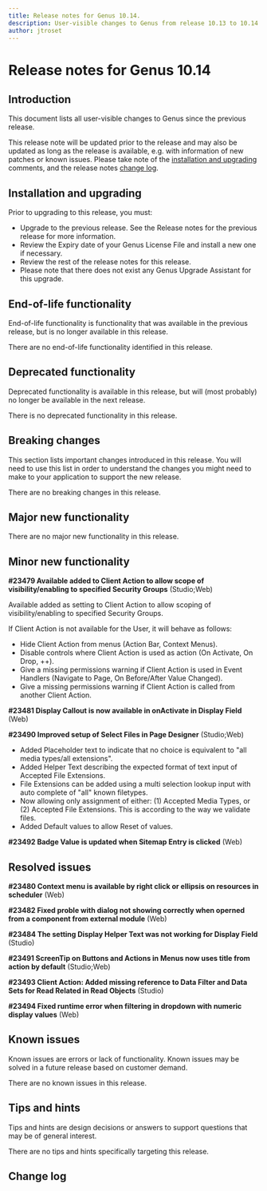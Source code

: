 ```yaml
---
title: Release notes for Genus 10.14.
description: User-visible changes to Genus from release 10.13 to 10.14.
author: jtroset
---
```


# Release notes for Genus 10.14

## Introduction

This document lists all user-visible changes to Genus since the previous release.

This release note will be updated prior to the release and may also be updated as long as the release is available, e.g. with information of new patches or known issues. Please take note of the [installation and upgrading](#installation-and-upgrading) comments, and the release notes [change log](#change-log).

## Installation and upgrading

Prior to upgrading to this release, you must:

- Upgrade to the previous release. See the Release notes for the previous release for more information.
- Review the Expiry date of your Genus License File and install a new one if necessary.
- Review the rest of the release notes for this release.
- Please note that there does not exist any Genus Upgrade Assistant for this upgrade.

<!--rntype01-start INSTALLATION / UPGRADE. DO NOT CHANGE THESE TAGS. ANY CHANGES BELOW WILL BE OVERWRITTEN.-->

<!--rntype01-end   INSTALLATION / UPGRADE. DO NOT CHANGE THESE TAGS. ANY CHANGES ABOVE WILL BE OVERWRITTEN.-->
<!-- release note type 2 is missing. That's ok.-->

## End-of-life functionality

End-of-life functionality is functionality that was available in the previous release, but is no longer available in this release.
<!--rntype03-start END-OF-LIFE. DO NOT CHANGE THESE TAGS. ANY CHANGES BELOW WILL BE OVERWRITTEN.-->
There are no end-of-life functionality identified in this release.
<!--rntype03-end   END-OF-LIFE. DO NOT CHANGE THESE TAGS. ANY CHANGES ABOVE WILL BE OVERWRITTEN.-->
## Deprecated functionality

Deprecated functionality is available in this release, but will (most probably) no longer be available in the next release.
<!--rntype04-start DEPRECATED. DO NOT CHANGE THESE TAGS. ANY CHANGES BELOW WILL BE OVERWRITTEN.-->
There is no deprecated functionality in this release.
<!--rntype04-end   DEPRECATED. DO NOT CHANGE THESE TAGS. ANY CHANGES ABOVE WILL BE OVERWRITTEN.-->
## Breaking changes

This section lists important changes introduced in this release. You will need to use this list in order to understand the changes you might need to make to your application to support the new release.
<!--rntype05-start BREAKING. DO NOT CHANGE THESE TAGS. ANY CHANGES BELOW WILL BE OVERWRITTEN.-->
There are no breaking changes in this release.
<!--rntype05-end   BREAKING. DO NOT CHANGE THESE TAGS. ANY CHANGES ABOVE WILL BE OVERWRITTEN.-->
## Major new functionality
<!--rntype06-start MAJOR. DO NOT CHANGE THESE TAGS. ANY CHANGES BELOW WILL BE OVERWRITTEN.-->
There are no major new functionality in this release.
<!--rntype06-end   MAJOR. DO NOT CHANGE THESE TAGS. ANY CHANGES ABOVE WILL BE OVERWRITTEN.-->
## Minor new functionality
<!--rntype07-start MINOR. DO NOT CHANGE THESE TAGS. ANY CHANGES BELOW WILL BE OVERWRITTEN.-->
<!--ID 4be473ab-3e4b-4aea-b1a4-cafa3df536bd -->
**#23479 Available added to Client Action to allow scope of visibility/enabling to specified Security Groups** (Studio;Web)

Available added as setting to Client Action to allow scoping of visibility/enabling to specified Security Groups.

If Client Action is not available for the User, it will behave as follows:
- Hide Client Action from menus (Action Bar, Context Menus).
- Disable controls where Client Action is used as action (On Activate, On Drop, ++).
- Give a missing permissions warning if Client Action is used in Event Handlers (Navigate to Page, On Before/After Value Changed).
- Give a missing permissions warning if Client Action is called from another Client Action.

<!--ID 179113ec-c346-4a5c-ac4d-7a29419694d8 -->
**#23481 Display Callout is now available in onActivate in Display Field** (Web)

<!--ID 61bb6b79-55b0-47e0-bfb8-9795f37d1a8e -->
**#23490 Improved setup of Select Files in Page Designer** (Studio;Web)

- Added Placeholder text to indicate that no choice is equivalent to "all media types/all extensions".
- Added Helper Text describing the expected format of text input of Accepted File Extensions.
- File Extensions can be added using a multi selection lookup input with auto complete of "all" known filetypes.
- Now allowing only assignment of either: (1) Accepted Media Types, or (2) Accepted File Extensions. This is according to the way we validate files.
- Added Default values to allow Reset of values.

<!--ID e1cbf03a-d993-4467-9bb2-b1966e63a919 -->
**#23492 Badge Value is updated when Sitemap Entry is clicked** (Web)

<!--rntype07-end   MINOR. DO NOT CHANGE THESE TAGS. ANY CHANGES ABOVE WILL BE OVERWRITTEN.-->
## Resolved issues
<!--rntype08-start RESOLVED ISSUES. DO NOT CHANGE THESE TAGS. ANY CHANGES BELOW WILL BE OVERWRITTEN.-->
<!--ID 5bd02a22-7ae2-40c2-b67d-3d71bc07b9b7 -->
**#23480 Context menu is available by right click or ellipsis on resources in scheduler** (Web)

<!--ID 58dcfc1d-40d6-4f81-9bdb-c711223c685e -->
**#23482 Fixed proble with dialog not showing correctly when operned from a component from external module** (Web)

<!--ID f8c06221-4f93-484e-95d3-f36444751cc4 -->
**#23484 The setting Display Helper Text was not working for Display Field** (Studio)

<!--ID 5a524988-b2ac-43dd-92c2-8acf12df775d -->
**#23491 ScreenTip on Buttons and Actions in Menus now uses title from action by default** (Studio;Web)

<!--ID 3e46c857-7937-40a3-b51b-cbe5401e0091 -->
**#23493 Client Action: Added missing reference to Data Filter and Data Sets for Read Related in Read Objects** (Studio)

<!--ID fa296272-22c3-4957-889d-5a57fba55c6a -->
**#23494 Fixed runtime error when filtering in dropdown with numeric display values** (Web)

<!--rntype08-end   RESOLVED ISSUES. DO NOT CHANGE THESE TAGS. ANY CHANGES ABOVE WILL BE OVERWRITTEN.-->
## Known issues

Known issues are errors or lack of functionality. Known issues may be solved in a future release based on customer demand.
<!--rntype09-start KNOWN ISSUES. DO NOT CHANGE THESE TAGS. ANY CHANGES BELOW WILL BE OVERWRITTEN.-->
There are no known issues in this release.
<!--rntype09-end   KNOWN ISSUES. DO NOT CHANGE THESE TAGS. ANY CHANGES ABOVE WILL BE OVERWRITTEN.-->
## Tips and hints

Tips and hints are design decisions or answers to support questions that may be of general interest.

There are no tips and hints specifically targeting this release.

## Change log
<!--changelog CHANGELOG. DO NOT CHANGE THIS TAG. ANY CHANGES BELOW WILL BE DELETED.-->
